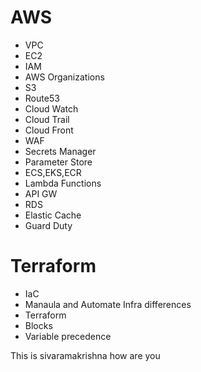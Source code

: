 # AWS
- VPC
- EC2
- IAM
- AWS Organizations
- S3
- Route53
- Cloud Watch
- Cloud Trail
- Cloud Front
- WAF
- Secrets Manager
- Parameter Store
- ECS,EKS,ECR
- Lambda Functions
- API GW
- RDS
- Elastic Cache
- Guard Duty

# Terraform
- IaC
- Manaula and Automate Infra differences
- Terraform
- Blocks
- Variable precedence


This is sivaramakrishna how are you
